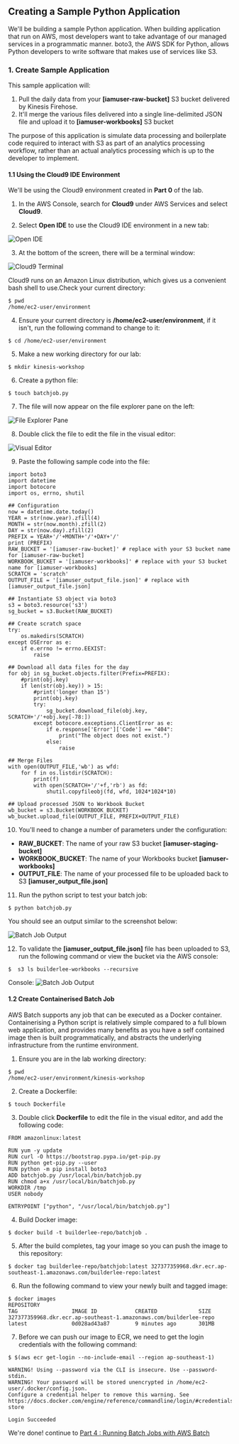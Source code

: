 ## Creating a Sample Python Application

We'll be building a sample Python application. When building application that run on AWS, most developers want to take advantage of our managed services in a programmatic manner. boto3, the AWS SDK for Python, allows Python developers to write software that makes use of services like S3.

### 1. Create Sample Application

This sample application will:

1.  Pull the daily data from your **[iamuser-raw-bucket]** S3 bucket delivered by Kinesis Firehose.
2.  It'll merge the various files delivered into a single line-delimited JSON file and upload it to **[iamuser-workbooks]** S3 bucket

The purpose of this application is simulate data processing and boilerplate code required to interact with S3 as part of an analytics processing workflow, rather than an actual analytics processing which is up to the developer to implement.

#### 1.1 Using the Cloud9 IDE Environment

We'll be using the Cloud9 environment created in **Part 0** of the lab.

1.  In the AWS Console, search for **Cloud9** under AWS Services and select **Cloud9**.

2.  Select **Open IDE** to use the Cloud9 IDE environment in a new tab:

![Open IDE](./imgs/03/01.png)

3.  At the bottom of the screen, there will be a terminal window:

![Cloud9 Terminal](./imgs/03/02.png)

Cloud9 runs on an Amazon Linux distribution, which gives us a convenient bash shell to use.Check your current directory:

```
$ pwd
/home/ec2-user/environment
```

4.  Ensure your current directory is **/home/ec2-user/environment**, if it isn't, run the following command to change to it:

```
$ cd /home/ec2-user/environment
```

5.  Make a new working directory for our lab:

```
$ mkdir kinesis-workshop
```

6.  Create a python file:

```
$ touch batchjob.py
```

7.  The file will now appear on the file explorer pane on the left:

![File Explorer Pane](./imgs/03/03.png)

8.  Double click the file to edit the file in the visual editor:

![Visual Editor](./imgs/03/04.png)

9.  Paste the following sample code into the file:

```
import boto3
import datetime
import botocore
import os, errno, shutil

## Configuration
now = datetime.date.today()
YEAR = str(now.year).zfill(4)
MONTH = str(now.month).zfill(2)
DAY = str(now.day).zfill(2)
PREFIX = YEAR+'/'+MONTH+'/'+DAY+'/'
print (PREFIX)
RAW_BUCKET = '[iamuser-raw-bucket]' # replace with your S3 bucket name for [iamuser-raw-bucket]
WORKBOOK_BUCKET = '[iamuser-workbooks]' # replace with your S3 bucket name for [iamuser-workbooks]
SCRATCH = 'scratch'
OUTPUT_FILE = '[iamuser_output_file.json]' # replace with [iamuser_output_file.json]

## Instantiate S3 object via boto3
s3 = boto3.resource('s3')
sg_bucket = s3.Bucket(RAW_BUCKET)

## Create scratch space
try:
    os.makedirs(SCRATCH)
except OSError as e:
    if e.errno != errno.EEXIST:
        raise

## Download all data files for the day
for obj in sg_bucket.objects.filter(Prefix=PREFIX):
    #print(obj.key)
    if len(str(obj.key)) > 15:
        #print('longer than 15')
        print(obj.key)
        try:
            sg_bucket.download_file(obj.key, SCRATCH+'/'+obj.key[-78:])
        except botocore.exceptions.ClientError as e:
            if e.response['Error']['Code'] == "404":
                print("The object does not exist.")
            else:
                raise

## Merge Files
with open(OUTPUT_FILE,'wb') as wfd:
    for f in os.listdir(SCRATCH):
        print(f)
        with open(SCRATCH+'/'+f,'rb') as fd:
            shutil.copyfileobj(fd, wfd, 1024*1024*10)

## Upload processed JSON to Workbook Bucket
wb_bucket = s3.Bucket(WORKBOOK_BUCKET)
wb_bucket.upload_file(OUTPUT_FILE, PREFIX+OUTPUT_FILE)
```

10. You'll need to change a number of parameters under the configuration:

- **RAW_BUCKET**: The name of your raw S3 bucket **[iamuser-staging-bucket]**
- **WORKBOOK_BUCKET**: The name of your Workbooks bucket **[iamuser-workbooks]**
- **OUTPUT_FILE**: The name of your processed file to be uploaded back to S3 **[iamuser_output_file.json]**

11. Run the python script to test your batch job:

```
$ python batchjob.py
```

You should see an output similar to the screenshot below:

![Batch Job Output](./imgs/03/05.png)

12. To validate the **[iamuser_output_file.json]** file has been uploaded to S3, run the following command or view the bucket via the AWS console:

```
$  s3 ls builderlee-workbooks --recursive
```

Console:
![Batch Job Output](./imgs/03/06.png)

#### 1.2 Create Containerised Batch Job

AWS Batch supports any job that can be executed as a Docker container. Containerising a Python script is relatively simple compared to a full blown web application, and provides many benefits as you have a self contained image then is built programmatically, and abstracts the underlying infrastructure from the runtime environment.

1.  Ensure you are in the lab working directory:

```
$ pwd
/home/ec2-user/environment/kinesis-workshop
```

2.  Create a Dockerfile:

```
$ touch Dockerfile
```

3.  Double click **Dockerfile** to edit the file in the visual editor, and add the following code:

```
FROM amazonlinux:latest

RUN yum -y update
RUN curl -O https://bootstrap.pypa.io/get-pip.py
RUN python get-pip.py --user
RUN python -m pip install boto3
ADD batchjob.py /usr/local/bin/batchjob.py
RUN chmod a+x /usr/local/bin/batchjob.py
WORKDIR /tmp
USER nobody

ENTRYPOINT ["python", "/usr/local/bin/batchjob.py"]
```

4.  Build Docker image:

```
$ docker build -t builderlee-repo/batchjob .
```

5.  After the build completes, tag your image so you can push the image to this repository:

```
$ docker tag builderlee-repo/batchjob:latest 327377359968.dkr.ecr.ap-southeast-1.amazonaws.com/builderlee-repo:latest
```

6.  Run the following command to view your newly built and tagged image:

```
$ docker images
REPOSITORY                                                          TAG                 IMAGE ID            CREATED             SIZE
327377359968.dkr.ecr.ap-southeast-1.amazonaws.com/builderlee-repo   latest              0d028ad43a87        9 minutes ago       301MB
```

7.  Before we can push our image to ECR, we need to get the login credentials with the following command:

```
$ $(aws ecr get-login --no-include-email --region ap-southeast-1)

WARNING! Using --password via the CLI is insecure. Use --password-stdin.
WARNING! Your password will be stored unencrypted in /home/ec2-user/.docker/config.json.
Configure a credential helper to remove this warning. See
https://docs.docker.com/engine/reference/commandline/login/#credentials-store

Login Succeeded
```

We're done! continue to [Part 4 : Running Batch Jobs with AWS Batch](./doc-module-04.md)
